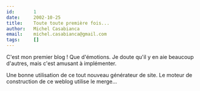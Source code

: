 ```yaml
---
id:       1
date:     2002-10-25
title:    Toute toute première fois...
author:   Michel Casabianca
email:    michel.casabianca@gmail.com
tags:     []
---
```


C'est mon premier blog ! Que d'émotions. Je doute qu'il y en aie beaucoup d'autres, mais c'est amusant à implémenter.

<!--more-->

Une bonne utilisation de ce tout nouveau générateur de site. Le moteur de construction de ce weblog utilise le merge...
